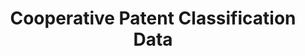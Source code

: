 ---
bigquery: https://console.cloud.google.com/bigquery?p=patents-public-data&d=cpc&page=dataset
citation: '“Cooperative Patent Classification” by the EPO and USPTO, for public use. '
contributors: EPO, USPTO
cost: None
description: Cooperative Patent Classification Data contains the scheme and definitions
  of the Cooperative Patent Classification system for classifying patent documents.
  The CPC is the result of a partnership between the EPO and the USPTO in their joint
  effort to develop a common, internationally compatible classification system for
  technical documents, in particular patent publications, which will be used by both
  offices in the patent granting process
documentation: https://www.cooperativepatentclassification.org/cpcSchemeAndDefinitions
last_edit: 04/12/2022, 23:43:42
location: https://www.cooperativepatentclassification.org/index
maintained_by: USPTO, EPO
schema_fields:
- ipcConcordant
- informativeReferences
- children
- child_groups
- limitingReferences
- ipc_concordant
- parents
- notAllocatable
- synonyms
- residual_references
- application_references
- applicationReferences
- status
- glossary
- definition
- titlePart
- childGroups
- title_part
- breakdownCode
- additional_only
- date_revised
- title_full
- sizeCache
- informative_references
- titleFull
- dateRevised
- limiting_references
- residualReferences
- not_allocatable
- breakdown_code
- symbol
- level
shortname: cooperative_patent_classification
tags:
- patents
- science
title: Cooperative Patent Classification Data
uuid: 984374a7-16e9-4b35-9445-458daceb01bf
---